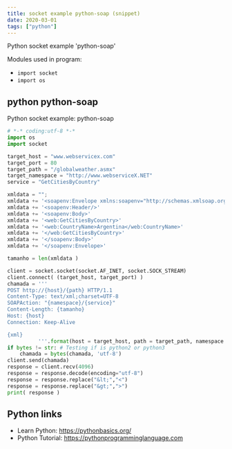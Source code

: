 ```yaml
---
title: socket example python-soap (snippet)
date: 2020-03-01
tags: ["python"]
---
```

Python socket example 'python-soap'


Modules used in program: 
* `import socket`
* `import os`

## python python-soap

Python socket example: python-soap

```python
# *-* coding:utf-8 *-*
import os
import socket

target_host = "www.webservicex.com"
target_port = 80
target_path = "/globalweather.asmx"
target_namespace = "http://www.webserviceX.NET"
service = "GetCitiesByCountry"

xmldata = "";
xmldata += '<soapenv:Envelope xmlns:soapenv="http://schemas.xmlsoap.org/soap/envelope/" xmlns:web="http://www.webserviceX.NET">'
xmldata += '<soapenv:Header/>'
xmldata += '<soapenv:Body>'
xmldata += '<web:GetCitiesByCountry>'
xmldata += '<web:CountryName>Argentina</web:CountryName>'
xmldata += '</web:GetCitiesByCountry>'
xmldata += '</soapenv:Body>'
xmldata += '</soapenv:Envelope>'

tamanho = len(xmldata )

client = socket.socket(socket.AF_INET, socket.SOCK_STREAM)
client.connect( (target_host, target_port) )
chamada = '''
POST http://{host}/{path} HTTP/1.1
Content-Type: text/xml;charset=UTF-8
SOAPAction: "{namespace}/{service}"
Content-Length: {tamanho}
Host: {host}
Connection: Keep-Alive

{xml}
          '''.format(host = target_host, path = target_path, namespace = target_namespace, service = service, xml = xmldata, tamanho = tamanho)
if bytes != str: # Testing if is python2 or python3
    chamada = bytes(chamada, 'utf-8')
client.send(chamada)
response = client.recv(4096)
response = response.decode(encoding="utf-8")
response = response.replace("&lt;","<")
response = response.replace("&gt;",">")
print( response )


```

## Python links

- Learn Python: https://pythonbasics.org/
- Python Tutorial: https://pythonprogramminglanguage.com
